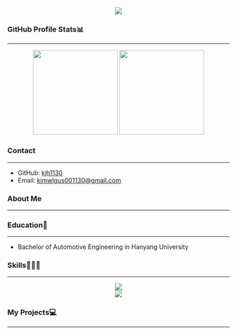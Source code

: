 <div align="center">
  <img src="https://capsule-render.vercel.app/api?type=venom&color=gradient&customColorList=2&height=200&section=header&text=Hi%20there!%20I'm%20Jihyun%20Kim&fontSize=50"/>
</div>

### GitHub Profile Stats📊
---
<div align="center">
  <img src="https://github-readme-stats.vercel.app/api?username=kjh1130&show_icons=true&theme=transparent&bg_color=00000000&title_color=2e949f&text_color=ffffff&icon_color=2e949f&border_color=2e949f" height=192px />
  <img src="https://github-readme-stats.vercel.app/api/top-langs/?username=kjh1130&layout=compact&text_color=ffffff&title_color=2e949f&bg_color=00000000&border_color=2e949f" height=192px/>
</div>

### Contact
---
- GitHub: [kjh1130](https://github.com/kjh1130)
- Email: kimwlgus001130@gmail.com


### About Me
---


### Education🏫
---
  - Bachelor of Automotive Engineering in Hanyang University

<!-- <h3 align="center">Awards</h3> -->

### Skills👨🏻‍💻
---
<div align="center">
  <a href="https://skillicons.dev">
    <img src="https://skillicons.dev/icons?i=github,java,docker,spring, mysql" /><br>
    <img src="https://skillicons.dev/icons?i=html,css,js,react" />
  </a>
</div>


### My Projects💻
---
